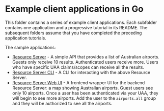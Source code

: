 # Example client applications in Go

This folder contains a series of example client applications. Each subfolder contains one application and a progressive tutorial in its README. The subsequent folders assume that you have completed the preceding application tutorials.

The sample applications:

* [Resource Server](resource-server/) - A simple API that provides a list of Australian airports. Guests only receive 10 results. Authenticated users receive more. Users who have specific UAA claims/scopes can receive all the results.
* [Resource Server CLI](resource-server-cli/) - A CLI for interacting with the above Resource Server.
* [Resource Server Web UI](resource-server-wrapper-ui/) - A frontend wrapper UI for the backend Resource Server: a map showing Australian airports. Guest users see only 10 airports. Once a user has been authenticated via your UAA, they will begin to see more airports. Add the user to the `airports.all` group and they will be authorized to see all the airports.
